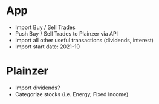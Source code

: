 # App
* Import Buy / Sell Trades
* Push Buy / Sell Trades to Plainzer via API
* Import all other useful transactions (dividends, interest)
* Import start date: 2021-10

# Plainzer
* Import dividends?
* Categorize stocks (i.e. Energy, Fixed Income)
